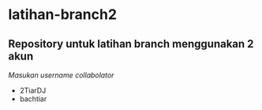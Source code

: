 # latihan-branch2
Repository untuk latihan branch menggunakan 2 akun
--
*Masukan username collabolator*
- 2TiarDJ
- bachtiar
